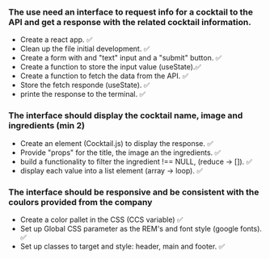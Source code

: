 ### The use need an interface to request info for a cocktail to the API and get a response with the related cocktail information.

- Create a react app. ✅
- Clean up the file initial development. ✅
- Create a form with and "text" input and a "submit" button. ✅
- Create a function to store the input value (useState).✅
- Create a function to fetch the data from the API. ✅
- Store the fetch responde (useState). ✅
- printe the response to the terminal. ✅

### The interface should display the cocktail name, image and ingredients (min 2)

- Create an element (Cocktail.js) to display the response. ✅
- Provide "props" for the title, the image an the ingredients. ✅
- build a functionality to filter the ingredient !== NULL, (reduce -> []). ✅
- display each value into a list element (array -> loop). ✅

### The interface should be responsive and be consistent with the coulors provided from the company

- Create a color pallet in the CSS (CCS variable) ✅
- Set up Global CSS parameter as the REM's and font style (google fonts). ✅
- Set up classes to target and style: header, main and footer. ✅
